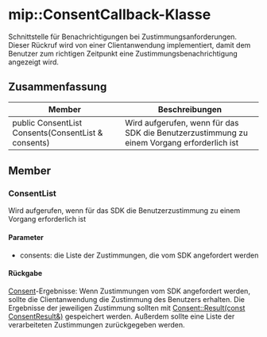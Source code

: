 # <a name="class-mipconsentcallback"></a>mip::ConsentCallback-Klasse 
Schnittstelle für Benachrichtigungen bei Zustimmungsanforderungen.
Dieser Rückruf wird von einer Clientanwendung implementiert, damit dem Benutzer zum richtigen Zeitpunkt eine Zustimmungsbenachrichtigung angezeigt wird.
## <a name="summary"></a>Zusammenfassung
 Member                        | Beschreibungen                                
--------------------------------|---------------------------------------------
public ConsentList Consents(ConsentList & consents) | Wird aufgerufen, wenn für das SDK die Benutzerzustimmung zu einem Vorgang erforderlich ist
## <a name="members"></a>Member
### <a name="consentlist"></a>ConsentList
Wird aufgerufen, wenn für das SDK die Benutzerzustimmung zu einem Vorgang erforderlich ist
#### <a name="parameters"></a>Parameter
* consents: die Liste der Zustimmungen, die vom SDK angefordert werden
#### <a name="returns"></a>Rückgabe
[Consent](#classmip_1_1_consent)-Ergebnisse: Wenn Zustimmungen vom SDK angefordert werden, sollte die Clientanwendung die Zustimmung des Benutzers erhalten. Die Ergebnisse der jeweiligen Zustimmung sollten mit [Consent::Result(const ConsentResult&)](#classmip_1_1_consent_1ad6c17d9af548a40b2fe854fe0d9bca64) gespeichert werden. Außerdem sollte eine Liste der verarbeiteten Zustimmungen zurückgegeben werden.